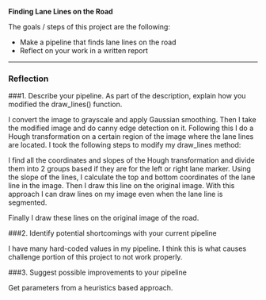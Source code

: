 **Finding Lane Lines on the Road**

The goals / steps of this project are the following:
* Make a pipeline that finds lane lines on the road
* Reflect on your work in a written report


[//]: # (Image References)

[image1]: ./examples/grayscale.jpg "Grayscale"

---

### Reflection

###1. Describe your pipeline. As part of the description, explain how you modified the draw_lines() function.

I convert the image to grayscale and apply Gaussian smoothing. Then I take the modified image and do canny edge detection on it. Following this I do a Hough transformation on a certain region of the image where the lane lines are located. I took the following steps to modify my draw_lines method:

I find all the coordinates and slopes of the Hough transformation and divide them into 2 groups based if they are for the left or right lane marker. Using the slope of the lines, I calculate the top and bottom coordinates of the lane line in the image. Then I draw this line on the original image. With this approach I can draw lines on my image even when the lane line is segmented.

Finally I draw these lines on the original image of the road.


###2. Identify potential shortcomings with your current pipeline

I have many hard-coded values in my pipeline. I think this is what causes challenge portion of this project to not work properly.


###3. Suggest possible improvements to your pipeline

Get parameters from a heuristics based approach. 